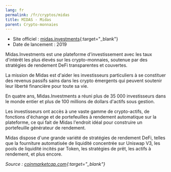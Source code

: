 ```yaml
---
lang: fr
permalink: /fr/cryptos/midas
title: MIDAS - Midas
parent: Crypto-monnaies
---
```


<script src="https://widgets.coingecko.com/coingecko-coin-ticker-widget.js"></script>
<coingecko-coin-ticker-widget coin-id="midas" currency="eur" locale="fr"></coingecko-coin-ticker-widget>

- Site officiel : [midas.investments](https://midas.investments){:target="_blank"}
- Date de lancement : 2019

Midas.Investments est une plateforme d'investissement avec les taux d'intérêt les plus élevés sur les crypto-monnaies, soutenue par des stratégies de rendement DeFi transparentes et couvertes.

La mission de Midas est d'aider les investisseurs particuliers à se constituer des revenus passifs sains dans les crypto émergents qui peuvent soutenir leur liberté financière pour toute sa vie.

En quatre ans, Midas.Investments a réuni plus de 35 000 investisseurs dans le monde entier et plus de 100 millions de dollars d'actifs sous gestion.

Les investisseurs ont accès à une vaste gamme de crypto-actifs, de fonctions d'échange et de portefeuilles à rendement automatique sur la plateforme, ce qui fait de Midas l'endroit idéal pour construire un portefeuille générateur de rendement.

Midas dispose d'une grande variété de stratégies de rendement DeFi, telles que la fourniture automatisée de liquidité concentrée sur Uniswap V3, les pools de liquidité incités par Token, les stratégies de prêt, les actifs à rendement, et plus encore.

*Source : [coinmarketcap.com](https://coinmarketcap.com/fr/currencies/midas/){:target="_blank"}*
